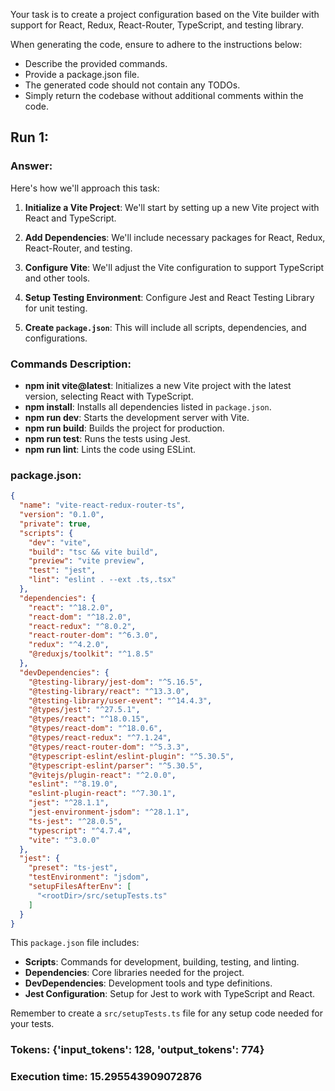 Your task is to create a project configuration based on the Vite builder with support for React, Redux, React-Router, TypeScript, and testing library.

When generating the code, ensure to adhere to the instructions below:
- Describe the provided commands.
- Provide a package.json file.
- The generated code should not contain any TODOs.
- Simply return the codebase without additional comments within the code.

## Run 1:
### Answer:
Here's how we'll approach this task:

1. **Initialize a Vite Project**: We'll start by setting up a new Vite project with React and TypeScript.

2. **Add Dependencies**: We'll include necessary packages for React, Redux, React-Router, and testing.

3. **Configure Vite**: We'll adjust the Vite configuration to support TypeScript and other tools.

4. **Setup Testing Environment**: Configure Jest and React Testing Library for unit testing.

5. **Create `package.json`**: This will include all scripts, dependencies, and configurations.

### Commands Description:

- **npm init vite@latest**: Initializes a new Vite project with the latest version, selecting React with TypeScript.
- **npm install**: Installs all dependencies listed in `package.json`.
- **npm run dev**: Starts the development server with Vite.
- **npm run build**: Builds the project for production.
- **npm run test**: Runs the tests using Jest.
- **npm run lint**: Lints the code using ESLint.

### package.json:

```json
{
  "name": "vite-react-redux-router-ts",
  "version": "0.1.0",
  "private": true,
  "scripts": {
    "dev": "vite",
    "build": "tsc && vite build",
    "preview": "vite preview",
    "test": "jest",
    "lint": "eslint . --ext .ts,.tsx"
  },
  "dependencies": {
    "react": "^18.2.0",
    "react-dom": "^18.2.0",
    "react-redux": "^8.0.2",
    "react-router-dom": "^6.3.0",
    "redux": "^4.2.0",
    "@reduxjs/toolkit": "^1.8.5"
  },
  "devDependencies": {
    "@testing-library/jest-dom": "^5.16.5",
    "@testing-library/react": "^13.3.0",
    "@testing-library/user-event": "^14.4.3",
    "@types/jest": "^27.5.1",
    "@types/react": "^18.0.15",
    "@types/react-dom": "^18.0.6",
    "@types/react-redux": "^7.1.24",
    "@types/react-router-dom": "^5.3.3",
    "@typescript-eslint/eslint-plugin": "^5.30.5",
    "@typescript-eslint/parser": "^5.30.5",
    "@vitejs/plugin-react": "^2.0.0",
    "eslint": "^8.19.0",
    "eslint-plugin-react": "^7.30.1",
    "jest": "^28.1.1",
    "jest-environment-jsdom": "^28.1.1",
    "ts-jest": "^28.0.5",
    "typescript": "^4.7.4",
    "vite": "^3.0.0"
  },
  "jest": {
    "preset": "ts-jest",
    "testEnvironment": "jsdom",
    "setupFilesAfterEnv": [
      "<rootDir>/src/setupTests.ts"
    ]
  }
}
```

This `package.json` file includes:

- **Scripts**: Commands for development, building, testing, and linting.
- **Dependencies**: Core libraries needed for the project.
- **DevDependencies**: Development tools and type definitions.
- **Jest Configuration**: Setup for Jest to work with TypeScript and React. 

Remember to create a `src/setupTests.ts` file for any setup code needed for your tests.

### Tokens: {'input_tokens': 128, 'output_tokens': 774}
### Execution time: 15.295543909072876

